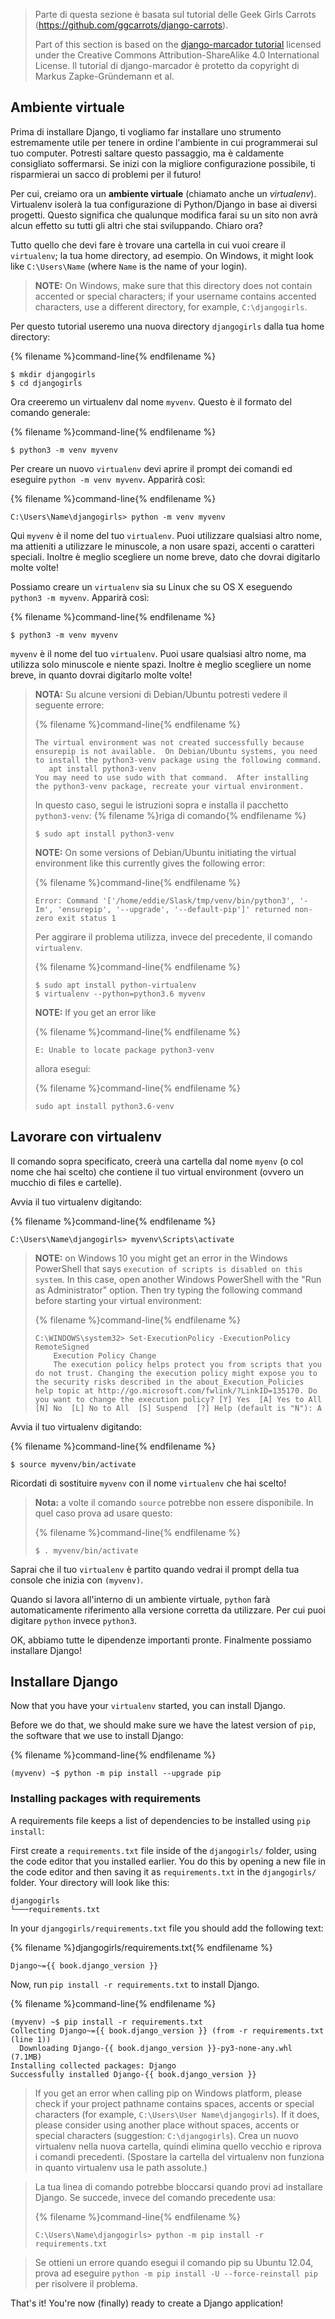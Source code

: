 > Parte di questa sezione è basata sul tutorial delle Geek Girls Carrots (https://github.com/ggcarrots/django-carrots).
> 
> Part of this section is based on the [django-marcador tutorial](http://django-marcador.keimlink.de/) licensed under the Creative Commons Attribution-ShareAlike 4.0 International License. Il tutorial di django-marcador è protetto da copyright di Markus Zapke-Gründemann et al.

## Ambiente virtuale

Prima di installare Django, ti vogliamo far installare uno strumento estremamente utile per tenere in ordine l'ambiente in cui programmerai sul tuo computer. Potresti saltare questo passaggio, ma è caldamente consigliato soffermarsi. Se inizi con la migliore configurazione possibile, ti risparmierai un sacco di problemi per il futuro!

Per cui, creiamo ora un **ambiente virtuale** (chiamato anche un *virtualenv*). Virtualenv isolerà la tua configurazione di Python/Django in base ai diversi progetti. Questo significa che qualunque modifica farai su un sito non avrà alcun effetto su tutti gli altri che stai sviluppando. Chiaro ora?

Tutto quello che devi fare è trovare una cartella in cui vuoi creare il `virtualenv`; la tua home directory, ad esempio. On Windows, it might look like `C:\Users\Name` (where `Name` is the name of your login).

> **NOTE:** On Windows, make sure that this directory does not contain accented or special characters; if your username contains accented characters, use a different directory, for example, `C:\djangogirls`.

Per questo tutorial useremo una nuova directory `djangogirls` dalla tua home directory:

{% filename %}command-line{% endfilename %}

    $ mkdir djangogirls
    $ cd djangogirls
    

Ora creeremo un virtualenv dal nome `myvenv`. Questo è il formato del comando generale:

{% filename %}command-line{% endfilename %}

    $ python3 -m venv myvenv
    

<!--sec data-title="Virtual environment: Windows" data-id="virtualenv_installation_windows"
data-collapse=true ces-->

Per creare un nuovo `virtualenv` devi aprire il prompt dei comandi ed eseguire `python -m venv myvenv`. Apparirà così:

{% filename %}command-line{% endfilename %}

    C:\Users\Name\djangogirls> python -m venv myvenv
    

Qui `myvenv` è il nome del tuo `virtualenv`. Puoi utilizzare qualsiasi altro nome, ma attieniti a utilizzare le minuscole, a non usare spazi, accenti o caratteri speciali. Inoltre è meglio scegliere un nome breve, dato che dovrai digitarlo molte volte!

<!--endsec-->

<!--sec data-title="Virtual environment: Linux and OS X" data-id="virtualenv_installation_linuxosx"
data-collapse=true ces-->

Possiamo creare un `virtualenv` sia su Linux che su OS X eseguendo `python3 -m myvenv`. Apparirà così:

{% filename %}command-line{% endfilename %}

    $ python3 -m venv myvenv
    

`myvenv` è il nome del tuo `virtualenv`. Puoi usare qualsiasi altro nome, ma utilizza solo minuscole e niente spazi. Inoltre è meglio scegliere un nome breve, in quanto dovrai digitarlo molte volte!

> **NOTA:** Su alcune versioni di Debian/Ubuntu potresti vedere il seguente errore:
> 
> {% filename %}command-line{% endfilename %}
> 
>     The virtual environment was not created successfully because ensurepip is not available.  On Debian/Ubuntu systems, you need to install the python3-venv package using the following command.
>        apt install python3-venv
>     You may need to use sudo with that command.  After installing the python3-venv package, recreate your virtual environment.
>     
> 
> In questo caso, segui le istruzioni sopra e installa il pacchetto `python3-venv`: {% filename %}riga di comando{% endfilename %}
> 
>     $ sudo apt install python3-venv
>     
> 
> **NOTE:** On some versions of Debian/Ubuntu initiating the virtual environment like this currently gives the following error:
> 
> {% filename %}command-line{% endfilename %}
> 
>     Error: Command '['/home/eddie/Slask/tmp/venv/bin/python3', '-Im', 'ensurepip', '--upgrade', '--default-pip']' returned non-zero exit status 1
>     
> 
> Per aggirare il problema utilizza, invece del precedente, il comando `virtualenv`.
> 
> {% filename %}command-line{% endfilename %}
> 
>     $ sudo apt install python-virtualenv
>     $ virtualenv --python=python3.6 myvenv
>     
> 
> **NOTE:** If you get an error like
> 
> {% filename %}command-line{% endfilename %}
> 
>     E: Unable to locate package python3-venv
>     
> 
> allora esegui:
> 
> {% filename %}command-line{% endfilename %}
> 
>     sudo apt install python3.6-venv
>     

<!--endsec-->

## Lavorare con virtualenv

Il comando sopra specificato, creerà una cartella dal nome `myenv` (o col nome che hai scelto) che contiene il tuo virtual environment (ovvero un mucchio di files e cartelle).

<!--sec data-title="Working with virtualenv: Windows" data-id="virtualenv_windows"
data-collapse=true ces-->

Avvia il tuo virtualenv digitando:

{% filename %}command-line{% endfilename %}

    C:\Users\Name\djangogirls> myvenv\Scripts\activate
    

> **NOTE:** on Windows 10 you might get an error in the Windows PowerShell that says `execution of scripts is disabled on this system`. In this case, open another Windows PowerShell with the "Run as Administrator" option. Then try typing the following command before starting your virtual environment:
> 
> {% filename %}command-line{% endfilename %}
> 
>     C:\WINDOWS\system32> Set-ExecutionPolicy -ExecutionPolicy RemoteSigned
>         Execution Policy Change
>         The execution policy helps protect you from scripts that you do not trust. Changing the execution policy might expose you to the security risks described in the about_Execution_Policies help topic at http://go.microsoft.com/fwlink/?LinkID=135170. Do you want to change the execution policy? [Y] Yes  [A] Yes to All  [N] No  [L] No to All  [S] Suspend  [?] Help (default is "N"): A
>     

<!--endsec-->

<!--sec data-title="Working with virtualenv: Linux and OS X" data-id="virtualenv_linuxosx"
data-collapse=true ces-->

Avvia il tuo virtualenv digitando:

{% filename %}command-line{% endfilename %}

    $ source myvenv/bin/activate
    

Ricordati di sostituire `myvenv` con il nome `virtualenv` che hai scelto!

> **Nota:** a volte il comando `source` potrebbe non essere disponibile. In quel caso prova ad usare questo:
> 
> {% filename %}command-line{% endfilename %}
> 
>     $ . myvenv/bin/activate
>     

<!--endsec-->

Saprai che il tuo `virtualenv` è partito quando vedrai il prompt della tua console che inizia con `(myvenv)`.

Quando si lavora all'interno di un ambiente virtuale, `python` farà automaticamente riferimento alla versione corretta da utilizzare. Per cui puoi digitare `python` invece `python3`.

OK, abbiamo tutte le dipendenze importanti pronte. Finalmente possiamo installare Django!

## Installare Django

Now that you have your `virtualenv` started, you can install Django.

Before we do that, we should make sure we have the latest version of `pip`, the software that we use to install Django:

{% filename %}command-line{% endfilename %}

    (myvenv) ~$ python -m pip install --upgrade pip
    

### Installing packages with requirements

A requirements file keeps a list of dependencies to be installed using `pip install`:

First create a `requirements.txt` file inside of the `djangogirls/` folder, using the code editor that you installed earlier. You do this by opening a new file in the code editor and then saving it as `requirements.txt` in the `djangogirls/` folder. Your directory will look like this:

    djangogirls
    └───requirements.txt
    

In your `djangogirls/requirements.txt` file you should add the following text:

{% filename %}djangogirls/requirements.txt{% endfilename %}

    Django~={{ book.django_version }}
    

Now, run `pip install -r requirements.txt` to install Django.

{% filename %}command-line{% endfilename %}

    (myvenv) ~$ pip install -r requirements.txt
    Collecting Django~={{ book.django_version }} (from -r requirements.txt (line 1))
      Downloading Django-{{ book.django_version }}-py3-none-any.whl (7.1MB)
    Installing collected packages: Django
    Successfully installed Django-{{ book.django_version }}
    

<!--sec data-title="Installing Django: Windows" data-id="django_err_windows"
data-collapse=true ces-->

> If you get an error when calling pip on Windows platform, please check if your project pathname contains spaces, accents or special characters (for example, `C:\Users\User Name\djangogirls`). If it does, please consider using another place without spaces, accents or special characters (suggestion: `C:\djangogirls`). Crea un nuovo virtualenv nella nuova cartella, quindi elimina quello vecchio e riprova i comandi precedenti. (Spostare la cartella del virtualenv non funziona in quanto virtualenv usa le path assolute.)

<!--endsec-->

<!--sec data-title="Installing Django: Windows 8 and Windows 10" data-id="django_err_windows8and10"
data-collapse=true ces-->

> La tua linea di comando potrebbe bloccarsi quando provi ad installare Django. Se succede, invece del comando precedente usa:
> 
> {% filename %}command-line{% endfilename %}
> 
>     C:\Users\Name\djangogirls> python -m pip install -r requirements.txt
>     

<!--endsec-->

<!--sec data-title="Installing Django: Linux" data-id="django_err_linux"
data-collapse=true ces-->

> Se ottieni un errore quando esegui il comando pip su Ubuntu 12.04, prova ad eseguire `python -m pip install -U --force-reinstall pip` per risolvere il problema.

<!--endsec-->

That's it! You're now (finally) ready to create a Django application!